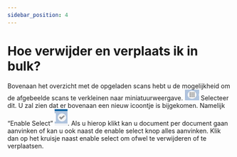 ```yaml
---
sidebar_position: 4
---
```


# Hoe verwijder en verplaats ik in bulk?

Bovenaan het overzicht met de opgeladen scans hebt u de mogelijkheid om de afgebeelde scans te verkleinen naar miniatuurweergave. ![alt text](image-12.png) Selecteer dit. U zal zien dat er bovenaan een nieuw icoontje is  bijgekomen. Namelijk “Enable Select”  ![alt text](image-13.png). Als u hierop klikt kan u document per document gaan aanvinken of kan u ook naast de enable select knop alles aanvinken. Klik dan op het kruisje naast enable select om ofwel te verwijderen of te verplaatsen.